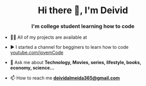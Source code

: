 <h1 align="center">Hi there 👋, I'm Deivid</h1>
<h3 align="center">I'm college student learning how to code</h3>



- 👨‍💻 All of my projects are available at []()

- ▶️ I started a channel for begginers to learn how to code [youtube.com/jovemCode](https://www.youtube.com/channel/UCve39Q8xXu8uwrLekrQmWcA)

- 💬 Ask me about **Technology, Movies, series, lifestyle, books, economy, science...**

- 📫 How to reach me **deividalmeida365@gmail.com**


